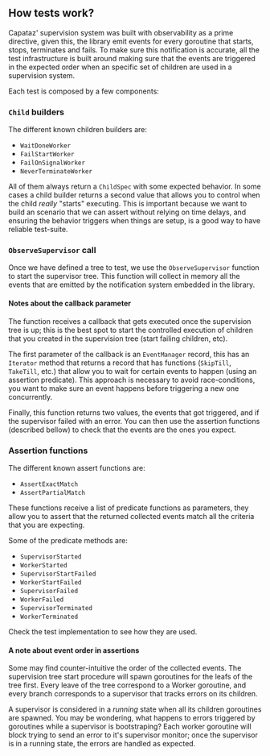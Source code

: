 ## How tests work?

Capataz' supervision system was built with observability as a prime directive,
given this, the library emit events for every goroutine that starts, stops,
terminates and fails. To make sure this notification is accurate, all the test
infrastructure is built around making sure that the events are triggered in the
expected order when an specific set of children are used in a supervision
system.

Each test is composed by a few components:

### `Child` builders

The different known children builders are:

* `WaitDoneWorker`
* `FailStartWorker`
* `FailOnSignalWorker`
* `NeverTerminateWorker`

All of them always return a `ChildSpec` with some expected behavior. In some
cases a child builder returns a second value that allows you to control when the
child _really_ "starts" executing. This is important because we want to build an
scenario that we can assert without relying on time delays, and ensuring the
behavior triggers when things are setup, is a good way to have reliable
test-suite.

### `ObserveSupervisor` call

Once we have defined a tree to test, we use the `ObserveSupervisor` function to
start the supervisor tree. This function will collect in memory all the events
that are emitted by the notification system embedded in the library.

#### Notes about the callback parameter

The function receives a callback that gets executed once the supervision tree is
up; this is the best spot to start the controlled execution of children that you
created in the supervision tree (start failing children, etc).

The first parameter of the callback is an `EventManager` record, this has an
`Iterator` method that returns a record that has functions (`SkipTill`,
`TakeTill`, etc.) that allow you to wait for certain events to happen (using an
assertion predicate). This approach is necessary to avoid race-conditions, you
want to make sure an event happens before triggering a new one concurrently.

Finally, this function returns two values, the events that got triggered, and if
the supervisor failed with an error. You can then use the assertion functions
(described bellow) to check that the events are the ones you expect.

### Assertion functions

The different known assert functions are:

* `AssertExactMatch`
* `AssertPartialMatch`

These functions receive a list of predicate functions as parameters, they allow
you to assert that the returned collected events match all the criteria that you
are expecting.

Some of the predicate methods are:

* `SupervisorStarted`
* `WorkerStarted`
* `SupervisorStartFailed`
* `WorkerStartFailed`
* `SupervisorFailed`
* `WorkerFailed`
* `SupervisorTerminated`
* `WorkerTerminated`

Check the test implementation to see how they are used.

#### A note about event order in assertions

Some may find counter-intuitive the order of the collected events. The
supervision tree start procedure will spawn goroutines for the leafs of the tree
first. Every leave of the tree correspond to a Worker goroutine, and every
branch corresponds to a supervisor that tracks errors on its children.

A supervisor is considered in a _running_ state when all its children goroutines
are spawned. You may be wondering, what happens to errors triggered by
goroutines while a supervisor is bootstraping? Each worker goroutine will block
trying to send an error to it's supervisor monitor; once the supervisor is in a
running state, the errors are handled as expected.
